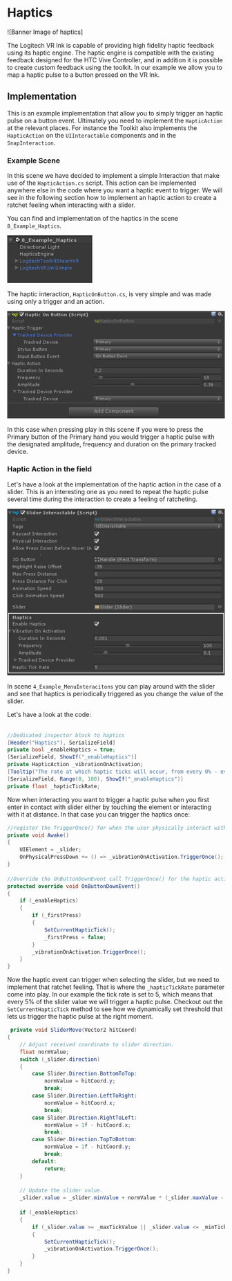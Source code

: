 # Haptics

![Banner Image of haptics]

The Logitech VR Ink is capable of providing high fidelity haptic feedback using its haptic engine.
The haptic engine is compatible with the existing feedback designed for the HTC Vive Controller, and in addition it is possible to create custom feedback using the toolkit.
In our example we allow you to map a haptic pulse to a button pressed on the VR Ink.

## Implementation

This is an example implementation that allow you to simply trigger an haptic pulse on a button event. Ultimately you need to implement the `HapticAction` at the relevant places. For instance the Toolkit also implements the `HapticAction` on the `UIInteractable` components and in the `SnapInteraction`.

### Example Scene

In this scene we have decided to implement a simple Interaction that make use of the `HapticAction.cs` script. This action can be implemented anywhere else in the code where you want a haptic event to trigger. We will see in the following section how to implement an haptic action to create a ratchet feeling when interacting with a slider.

You can find and implementation of the haptics in the scene `8_Example_Haptics`.

![SceneHierarchy](../Images/Toolkit/Haptics/Hierarchy_HapticsScene.png)

The haptic interaction, `HapticOnButton.cs`, is very simple and was  made using only a trigger and an action.

![HapticButtonComponent](../Images/Toolkit/Haptics/Inspector_HapticOnButton.png)

In this case when pressing play in this scene if you were to press the Primary button of the Primary hand you would trigger a haptic pulse with the designated amplitude, frequency and duration on the primary tracked device.

### Haptic Action in the field

Let's have a look at the implementation of the haptic action in the case of a slider. This is an interesting one as you need to repeat the haptic pulse several time during the interaction to create a feeling of ratcheting.

![HapticButtonComponent](../Images/Toolkit/Haptics/Inspector_HapticsInSliderInteractable.png)

In scene `4_Example_MenuInteracitons` you can play around with the slider and see that haptics is periodically triggered as you change the value of the slider.

Let's have a look at the code:

```csharp

//Dedicated inspector block to haptics
[Header("Haptics"), SerializeField]
private bool _enableHaptics = true;
[SerializeField, ShowIf("_enableHaptics")]
private HapticAction _vibrationOnActivation;
[Tooltip("The rate at which haptic ticks will occur, from every 0% - every 100%.")]
[SerializeField, Range(0, 100), ShowIf("_enableHaptics")]
private float _hapticTickRate;

```

Now when interacting you want to trigger a haptic pulse when you first enter in contact with slider either by touching the element or interacting with it at distance. In that case you can trigger the haptics once:

```csharp
//register the TriggerOnce() for when the user physically interact with UI
private void Awake()
{
    UIElement = _slider;
    OnPhysicalPressDown += () => _vibrationOnActivation.TriggerOnce();
}

//Override the OnButtonDownEvent call TriggerOnce() for the haptic action
protected override void OnButtonDownEvent()
{
    if (_enableHaptics)
    {
        if (_firstPress)
        {
            SetCurrentHapticTick();
            _firstPress = false;
        }
        _vibrationOnActivation.TriggerOnce();
    }
}
```

Now the haptic event can trigger when selecting the slider, but we need to implement that ratchet feeling. That is where the `_hapticTickRate` parameter come into play. In our example the tick rate is set to 5, which means that every 5% of the slider value we will trigger a haptic pulse. Checkout out the `SetCurrentHapticTick` method to see how we dynamically set threshold that lets us trigger the haptic pulse at the right moment.

```csharp
 private void SliderMove(Vector2 hitCoord)
{
    // Adjust received coordinate to slider direction.
    float normValue;
    switch (_slider.direction)
    {
        case Slider.Direction.BottomToTop:
            normValue = hitCoord.y;
            break;
        case Slider.Direction.LeftToRight:
            normValue = hitCoord.x;
            break;
        case Slider.Direction.RightToLeft:
            normValue = 1f - hitCoord.x;
            break;
        case Slider.Direction.TopToBottom:
            normValue = 1f - hitCoord.y;
            break;
        default:
            return;
    }

    // Update the slider value.
    _slider.value = _slider.minValue + normValue * (_slider.maxValue - _slider.minValue);

    if (_enableHaptics)
    {
        if (_slider.value >= _maxTickValue || _slider.value <= _minTickValue)
        {
            SetCurrentHapticTick();
            _vibrationOnActivation.TriggerOnce();
        }
    }
}
```

